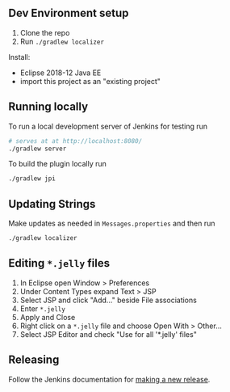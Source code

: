 ## Dev Environment setup

1. Clone the repo
2. Run `./gradlew localizer`

Install:

- Eclipse 2018-12 Java EE
- import this project as an "existing project"

## Running locally

To run a local development server of Jenkins for testing run

```sh
# serves at at http://localhost:8080/
./gradlew server
```

To build the plugin locally run

```sh
./gradlew jpi
```

## Updating Strings

Make updates as needed in `Messages.properties` and then run

```sh
./gradlew localizer
```

## Editing `*.jelly` files

1. In Eclipse open Window > Preferences
2. Under Content Types expand Text > JSP
3. Select JSP and click "Add..." beside File associations
4. Enter `*.jelly`
5. Apply and Close
6. Right click on a `*.jelly` file and choose Open With > Other...
7. Select JSP Editor and check "Use for all '\*.jelly' files"

## Releasing

Follow the Jenkins documentation for
[making a new release](https://wiki.jenkins.io/display/JENKINS/Hosting+Plugins).
